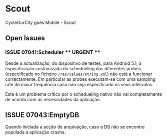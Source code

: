 # Scout
CycleOurCity goes Mobile - Scout


## Open Issues

### ISSUE 07041:Scheduler ** URGENT **
Desde a actualização, do dispositivo de testes, para Android 5.1, a especificação customizada do schedueling das diferentes probes (especificado no ficheiro `/res/values/string.xml`) não está a funcionar correctamente. Em particular as probes executam-se com uma sampling rate de maior frequência caso não seja especificado os seus intervalos.

Este é um problema crítico por o schedueling nativo não vai completamente de acordo com as necessidades da aplicação.


## ISSUE 07043:EmptyDB
Quando iniciada a acção de arquivação, caso a DB não se encontre populada a aplicação crasha.

